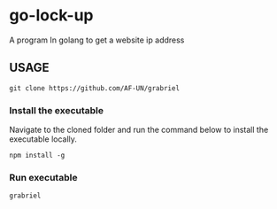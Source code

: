 # go-lock-up
A program In golang to get a website ip address

## USAGE
```
git clone https://github.com/AF-UN/grabriel
```

### Install the executable
Navigate to the cloned folder and run the command below to install the executable locally.
```
npm install -g
```

### Run executable
```
grabriel
```
